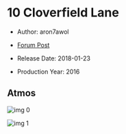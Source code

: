 # 10 Cloverfield Lane

* Author: aron7awol

* [Forum Post](https://www.avsforum.com/threads/bass-eq-for-filtered-movies.2995212/post-56743108)

* Release Date: 2018-01-23
* Production Year: 2016

## Atmos

![img 0](https://i.imgur.com/tAx3un1.jpg)

![img 1](https://i.imgur.com/TSYYEab.png)

